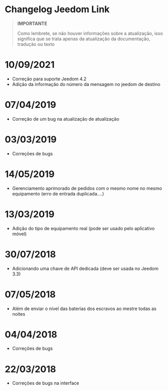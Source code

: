 # Changelog Jeedom Link

>**IMPORTANTE**
>
>Como lembrete, se não houver informações sobre a atualização, isso significa que se trata apenas da atualização da documentação, tradução ou texto

# 10/09/2021

- Correção para suporte Jeedom 4.2
- Adição da informação do número da mensagem no jeedom de destino

# 07/04/2019

- Correção de um bug na atualização de atualização

# 03/03/2019

- Correções de bugs

# 14/05/2019

- Gerenciamento aprimorado de pedidos com o mesmo nome no mesmo equipamento (erro de entrada duplicada....)

# 13/03/2019

- Adição do tipo de equipamento real (pode ser usado pelo aplicativo móvel)

# 30/07/2018

- Adicionando uma chave de API dedicada (deve ser usada no Jeedom 3.3)

# 07/05/2018

- Além de enviar o nível das baterias dos escravos ao mestre todas as noites

# 04/04/2018

- Correções de bugs

# 22/03/2018

- Correções de bugs na interface
